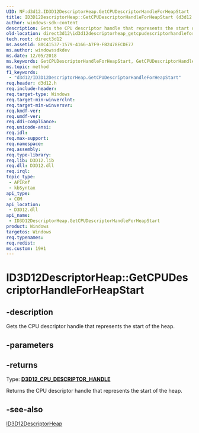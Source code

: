 ```yaml
---
UID: NF:d3d12.ID3D12DescriptorHeap.GetCPUDescriptorHandleForHeapStart
title: ID3D12DescriptorHeap::GetCPUDescriptorHandleForHeapStart (d3d12.h)
author: windows-sdk-content
description: Gets the CPU descriptor handle that represents the start of the heap.
old-location: direct3d12\id3d12descriptorheap_getcpudescriptorhandleforheapstart.htm
tech.root: direct3d12
ms.assetid: 80C41537-1579-4166-A7F9-FB2478ECDE77
ms.author: windowssdkdev
ms.date: 12/05/2018
ms.keywords: GetCPUDescriptorHandleForHeapStart, GetCPUDescriptorHandleForHeapStart method, GetCPUDescriptorHandleForHeapStart method,ID3D12DescriptorHeap interface, ID3D12DescriptorHeap interface,GetCPUDescriptorHandleForHeapStart method, ID3D12DescriptorHeap.GetCPUDescriptorHandleForHeapStart, ID3D12DescriptorHeap::GetCPUDescriptorHandleForHeapStart, d3d12/ID3D12DescriptorHeap::GetCPUDescriptorHandleForHeapStart, direct3d12.id3d12descriptorheap_getcpudescriptorhandleforheapstart
ms.topic: method
f1_keywords: 
 - "d3d12/ID3D12DescriptorHeap.GetCPUDescriptorHandleForHeapStart"
req.header: d3d12.h
req.include-header: 
req.target-type: Windows
req.target-min-winverclnt: 
req.target-min-winversvr: 
req.kmdf-ver: 
req.umdf-ver: 
req.ddi-compliance: 
req.unicode-ansi: 
req.idl: 
req.max-support: 
req.namespace: 
req.assembly: 
req.type-library: 
req.lib: D3D12.lib
req.dll: D3D12.dll
req.irql: 
topic_type:
 - APIRef
 - kbSyntax
api_type:
 - COM
api_location:
 - D3D12.dll
api_name:
 - ID3D12DescriptorHeap.GetCPUDescriptorHandleForHeapStart
product: Windows
targetos: Windows
req.typenames: 
req.redist: 
ms.custom: 19H1
---
```


# ID3D12DescriptorHeap::GetCPUDescriptorHandleForHeapStart


## -description


Gets the CPU descriptor handle that represents the start of the heap.


## -parameters






## -returns



Type: <b><a href="https://docs.microsoft.com/windows/desktop/api/d3d12/ns-d3d12-d3d12_cpu_descriptor_handle">D3D12_CPU_DESCRIPTOR_HANDLE</a></b>

Returns the CPU descriptor handle that represents the start of the heap.




## -see-also




<a href="https://docs.microsoft.com/windows/desktop/api/d3d12/nn-d3d12-id3d12descriptorheap">ID3D12DescriptorHeap</a>
 

 


